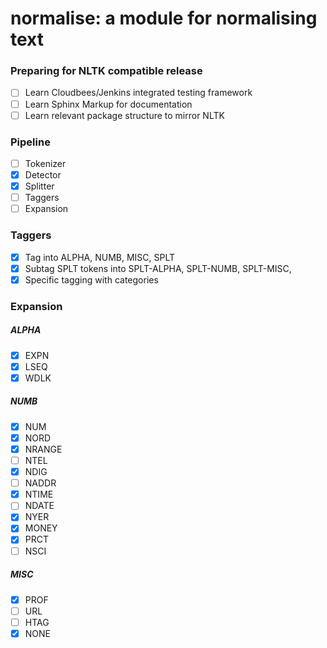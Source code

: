 # normalise: a module for normalising text

### Preparing for NLTK compatible release
- [ ] Learn Cloudbees/Jenkins integrated testing framework
- [ ] Learn Sphinx Markup for documentation
- [ ] Learn relevant package structure to mirror NLTK

### Pipeline
- [ ] Tokenizer
- [x] Detector
- [x] Splitter
- [ ] Taggers
- [ ] Expansion

### Taggers
- [x] Tag into ALPHA, NUMB, MISC, SPLT
- [x] Subtag SPLT tokens into SPLT-ALPHA, SPLT-NUMB, SPLT-MISC,
- [x] Specific tagging with categories

### Expansion

##### ALPHA
- [x] EXPN
- [x] LSEQ
- [x] WDLK

##### NUMB
- [x] NUM
- [x] NORD
- [x] NRANGE
- [ ] NTEL
- [x] NDIG
- [ ] NADDR
- [x] NTIME
- [ ] NDATE
- [x] NYER
- [x] MONEY
- [x] PRCT
- [ ] NSCI

##### MISC
- [x] PROF
- [ ] URL
- [ ] HTAG
- [x] NONE
